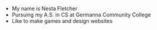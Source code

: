 * My name is Nesta Fletcher
* Pursuing my A.S. in CS at Germanna Community College
* Like to make games and design websites


<!---
nfletcher27/nfletcher27 is a ✨ special ✨ repository because its `README.md` (this file) appears on your GitHub profile.
You can click the Preview link to take a look at your changes.
--->
